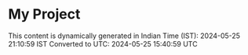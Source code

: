 # My Project

This content is dynamically generated in Indian Time (IST): 2024-05-25 21:10:59 IST
Converted to UTC: 2024-05-25 15:40:59 UTC
